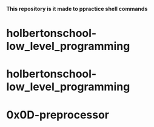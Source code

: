 **This repository is it made to ppractice shell commands**
# holbertonschool-low_level_programming
# holbertonschool-low_level_programming
# 0x0D-preprocessor

